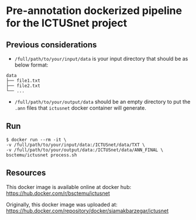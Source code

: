 # Pre-annotation dockerized pipeline for the ICTUSnet project

## Previous considerations

- `/full/path/to/your/input/data` is your input directory that should be as below format:

```
data
├── file1.txt
├── file2.txt
└── ...
```

- `/full/path/to/your/output/data` should be an empty directory to put the `.ann` files that `ictusnet` docker container will generate.

## Run

```
$ docker run --rm -it \
-v /full/path/to/your/input/data:/ICTUSnet/data/TXT \
-v /full/path/to/your/output/data:/ICTUSnet/data/ANN_FINAL \
bsctemu/ictusnet process.sh
```

## Resources

This docker image is available online at docker hub:
https://hub.docker.com/r/bsctemu/ictusnet

Originally, this docker image was uploaded at:
https://hub.docker.com/repository/docker/siamakbarzegar/ictusnet
